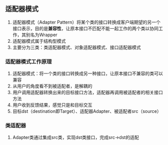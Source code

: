 ## 适配器模式

1. 适配器模式（Adapter Pattern）将某个类的接口转换成客户端期望的另一个接口表示，目的是**兼容性**，让原本接口不匹配不能一起工作的两个类以协同工作，其别名为Wrapper
2. 适配器模式属于结构型模式
3. 主要分为三类：类适配器模式、对象适配器模式、接口适配器模式

### 适配器模式工作原理

1. 适配器模式：将一个类的接口转换成另一种接口，让原本接口不兼容的类可以兼容
2. 从用户的角度看不到被适配者，是解耦的
3. 用户调用适配器转换出来的目标接口方法，适配器再调用被适配者的相关接口方法
4. 用户收到反馈结果，感觉只是和目标交互
5. 目标dst（destination即Target）、适配器Adapter、被适配者src（source）

### 类适配器

1. Adapter类通过集成src类，实现dst类接口，完成src->dst的适配